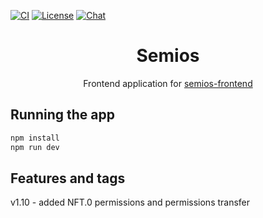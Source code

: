 [![CI](https://github.com/Semios-Protocol/SemiOS-Frontend-v2/actions/workflows/ci.yml/badge.svg)][gh-ci]
[![License](https://img.shields.io/badge/License-MIT-orange.svg)][mit-license]
[![Chat][tg-badge]][tg-url]

[mit-license]: https://opensource.org/license/mit/
[gh-ci]: https://github.com/Semios-Protocol/SemiOS-Frontend-v2/actions/workflows/ci.yml
[tg-url]:  https://t.me/c/2070866902/1
[tg-badge]: https://img.shields.io/badge/chat-telegram-blue


<h1 align="center">Semios</h1>

<p align="center">
    <span>Frontend application for </span>
    <a href="https://github.com/Semios-Protocol/SemiOS-Frontend-v2">semios-frontend</a>
</p>

## Running the app

```sh
npm install
npm run dev
```

## Features and tags
v1.10 - added NFT.0 permissions and permissions transfer

